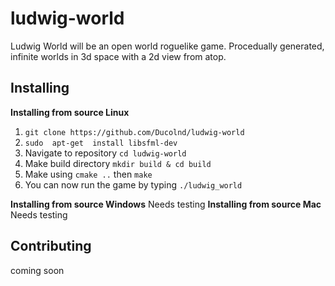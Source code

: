 
# ludwig-world

Ludwig World will be an open world roguelike game. Procedually generated, infinite worlds in 3d space with a 2d view from atop.

## Installing
<b>Installing from source Linux</b>

 1. `git clone https://github.com/Ducolnd/ludwig-world`
 2. `sudo  apt-get  install libsfml-dev`
 3. Navigate to repository `cd ludwig-world`
 4. Make build directory `mkdir build & cd build`
 5. Make using `cmake ..` then `make`
 6. You can now run the game by typing `./ludwig_world`

<b>Installing from source Windows</b>
Needs testing
<b>Installing from source Mac</b>
Needs testing

## Contributing
coming soon
